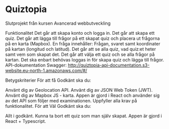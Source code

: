 # Quiztopia
Slutprojekt från kursen Avancerad webbutveckling

Funktionalitet
Det går att skapa konto och logga in.
Det går att skapa ett quiz.
Det går att lägga till frågor på ett skapat quiz och placera ut frågorna på en karta (Mapbox).
En fråga innehåller: Frågan, svaret samt koordinater på kartan (longitud och latitud).
Det går att se alla quiz, vad quiz:et heter samt vem som skapat det.
Det går att välja ett quiz och se alla frågor på kartan.
Det ska enbart behövas loggas in för skapa quiz och lägga till frågor.
API-dokumentation
Swagger: http://quiztopia-api-documentation.s3-website.eu-north-1.amazonaws.com/#/

Betygskriterier
För att få Godkänt ska du:

Använt dig av Geolocation API.
Använt dig av JSON Web Token (JWT).
Använt dig av Mapbox JS - karta.
Appen är gjord i React och använder sig av det API som följer med examinationen.
Uppfyller alla krav på funktionalitet.
För att Väl Godkänt ska du:

Allt i godkänt.
Kunna ta bort ett quiz som man själv skapat.
Appen är gjord i React + Typescript.
